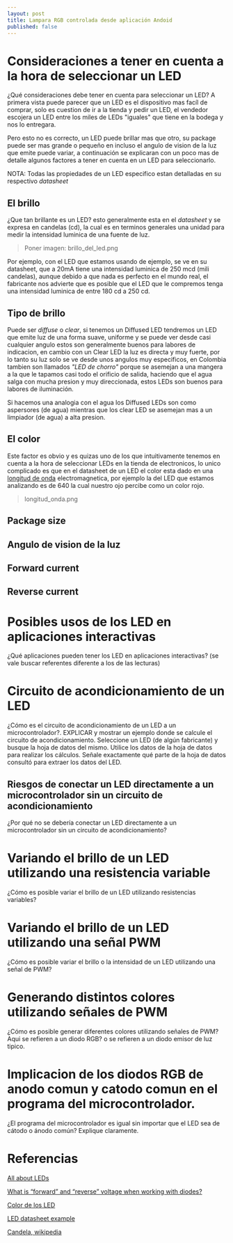 ```yaml
---
layout: post
title: Lampara RGB controlada desde aplicación Andoid
published: false
---
```


# Consideraciones a tener en cuenta a la hora de seleccionar un LED
¿Qué consideraciones debe tener en cuenta para seleccionar un LED?
A primera vista puede parecer que un LED es el dispositivo mas facíl de comprar, solo es cuestion de ir a la tienda y pedir un LED, el vendedor escojera un LED entre los miles de LEDs "iguales" que tiene en la bodega y nos lo entregara.

Pero esto no es correcto, un LED puede brillar mas que otro, su package puede ser mas grande o pequeño en incluso el angulo de vision de la luz que emite puede variar, a continuación se explicaran con un poco mas de detalle algunos factores a tener en cuenta en un LED para seleccionarlo.

NOTA: Todas las propiedades de un LED especifico estan detalladas en su respectivo *datasheet*

## El brillo
¿Que tan brillante es un LED? esto generalmente esta en el *datasheet* y se expresa en candelas (cd), la cual es en terminos generales una unidad para medir la intensidad luminica de una fuente de luz.

> Poner imagen: brillo_del_led.png

Por ejemplo, con el LED que estamos usando de ejemplo, se ve en su datasheet, que a 20mA tiene una intensidad luminica de 250 mcd (mili candelas), aunque debido a que nada es perfecto en el mundo real, el fabricante nos advierte que es posible que el LED que le compremos tenga una intensidad luminica de entre 180 cd a 250 cd.

## Tipo de brillo
Puede ser *diffuse* o *clear*, si tenemos un Diffused LED tendremos un LED que emite luz de una forma suave, uniforme y se puede ver desde casi cualquier angulo estos son generalmente buenos para labores de indicacion, en cambio con un Clear LED la luz es directa y muy fuerte, por lo tanto su luz solo se ve desde unos angulos muy especificos, en Colombia tambien son llamados *"LED de chorro"* porque se asemejan a una mangera a la que le tapamos casi todo el orificio de salida, haciendo que el agua salga con mucha presion y muy direccionada, estos LEDs son buenos para labores de iluminación.

Si hacemos una analogia con el agua los Diffused LEDs son como aspersores (de agua) mientras que los clear LED se asemejan mas a un limpiador (de agua) a alta presion.

## El color
Este factor es obvio y es quizas uno de los que intuitivamente tenemos en cuenta a la hora de seleccionar LEDs en la tienda de electronicos, lo unico complicado es que en el datasheet de un LED el color esta dado en una <a href="http://lsrtools.1apps.com/wavetorgb/index.asp?wavelength=640" target="_blank">longitud de onda</a> electromagnetica, por ejemplo la del LED que estamos analizando es de 640 la cual nuestro ojo percibe como un color rojo.

> longitud_onda.png


## Package size

## Angulo de vision de la luz

## Forward current

## Reverse current

# Posibles usos de los LED en aplicaciones interactivas
¿Qué aplicaciones pueden tener los LED en aplicaciones interactivas? (se vale buscar referentes diferente a los de las lecturas)

# Circuito de acondicionamiento de un LED
¿Cómo es el circuito de acondicionamiento de un LED a un microcontrolador?. EXPLICAR y mostrar un ejemplo donde se calcule el circuito de acondicionamiento. Seleccione un LED (de algún fabricante) y busque la hoja de datos del mismo. Utilice los datos de la hoja de datos para realizar los cálculos. Señale exactamente qué parte de la hoja de datos consultó para extraer los datos del LED.

## Riesgos de conectar un LED directamente a un microcontrolador sin un circuito de acondicionamiento
¿Por qué no se debería conectar un LED directamente a un microcontrolador sin un circuito de acondicionamiento?

# Variando el brillo de un LED utilizando una resistencia variable
¿Cómo es posible variar el brillo de un LED utilizando resistencias variables?

# Variando el brillo de un LED utilizando una señal PWM
¿Cómo es posible variar el brillo o la intensidad de un LED utilizando una señal de PWM?

# Generando distintos colores utilizando señales de PWM
¿Cómo es posible generar diferentes colores utilizando señales de PWM? 
Aqui se refieren a un diodo RGB? o se refieren a un diodo emisor de luz tipico.

# Implicacion de los diodos RGB de anodo comun y catodo comun en el programa del microcontrolador.
¿El programa del microcontrolador es igual sin importar que el LED sea de cátodo o ánodo común? Explique claramente.

# Referencias
<a href="https://learn.adafruit.com/all-about-leds/" target="_blank">All about LEDs</a>

<a href="https://electronics.stackexchange.com/questions/10962/what-is-forward-and-reverse-voltage-when-working-with-diodes" target="_blank">What is “forward” and “reverse” voltage when working with diodes?</a>

<a href="https://en.wikipedia.org/wiki/Light-emitting_diode#Colors_and_materials" target="_blank">Color de los LED</a>

<a href="https://cdn-shop.adafruit.com/datasheets/WP7113SRD-D.pdf" target="_blank">LED datasheet example</a>

<a href="https://es.wikipedia.org/wiki/Candela" target="_blank">Candela, wikipedia</a>
